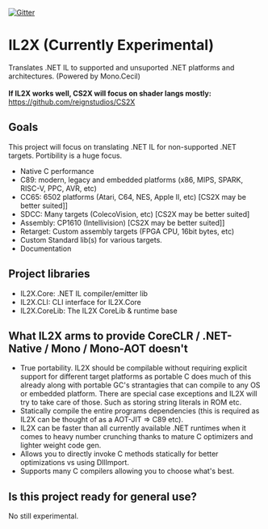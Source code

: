 [![Gitter](https://badges.gitter.im/IL2X/community.svg)](https://gitter.im/IL2X/community?utm_source=badge&utm_medium=badge&utm_campaign=pr-badge)

# IL2X (Currently Experimental)
Translates .NET IL to supported and unsuported .NET platforms and architectures. (Powered by Mono.Cecil)<br><br>
<b>If IL2X works well, CS2X will focus on shader langs mostly:</b> https://github.com/reignstudios/CS2X

## Goals
This project will focus on translating .NET IL for non-supported .NET targets. Portibility is a huge focus.
* Native C performance
* C89: modern, legacy and embedded platforms (x86, MIPS, SPARK, RISC-V, PPC, AVR, etc)
* CC65: 6502 platforms (Atari, C64, NES, Apple II, etc) [CS2X may be better suited]]
* SDCC: Many targets (ColecoVision, etc) [CS2X may be better suited]
* Assembly: CP1610 (Intellivision) [CS2X may be better suited]]
* Retarget: Custom assembly targets (FPGA CPU, 16bit bytes, etc)
* Custom Standard lib(s) for various targets.
* Documentation

## Project libraries
* IL2X.Core: .NET IL compiler/emitter lib
* IL2X.CLI: CLI interface for IL2X.Core
* IL2X.CoreLib: The IL2X CoreLib & runtime base

## What IL2X arms to provide CoreCLR / .NET-Native / Mono / Mono-AOT doesn't
* True portability. IL2X should be compilable without requiring explicit support for different target platforms as portable C does much of this already along with portable GC's strantagies that can compile to any OS or embedded platform. There are special case exceptions and IL2X will try to take care of those. Such as storing string literals in ROM etc.
* Statically compile the entire programs dependencies (this is required as IL2X can be thought of as a AOT-JIT => C89 etc).
* IL2X can be faster than all currently available .NET runtimes when it comes to heavy number crunching thanks to mature C optimizers and lighter weight code gen.
* Allows you to directly invoke C methods statically for better optimizations vs using DllImport.
* Supports many C compilers allowing you to choose what's best.

## Is this project ready for general use?
No still experimental.
